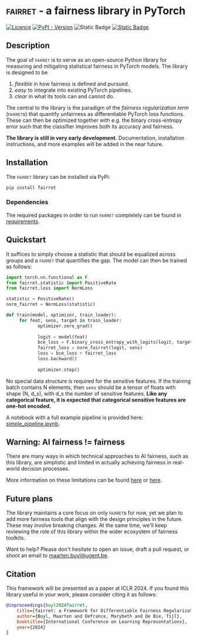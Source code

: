# <span style="font-variant:small-caps;">fairret</span> - a fairness library in PyTorch

[![Licence](https://img.shields.io/github/license/aida-ugent/fairret)](https://github.com/aida-ugent/fairret/blob/main/LICENSE)
[![PyPI - Version](https://img.shields.io/pypi/v/fairret)](https://pypi.org/project/fairret/)
![Static Badge](https://img.shields.io/badge/PyTorch-ee4c2c)
[![Static Badge](https://img.shields.io/badge/Original%20Paper-00a0ff)](https://openreview.net/pdf?id=NnyD0Rjx2B)

## Description

The goal of <span style="font-variant:small-caps;">fairret</span> is to serve as an open-source Python library for measuring and mitigating statistical fairness in PyTorch models. The library is designed to be 
1. *flexible* in how fairness is defined and pursued.
2. *easy* to integrate into existing PyTorch pipelines.
3. *clear* in what its tools can and cannot do.

The central to the library is the paradigm of the _fairness regularization term_ (<span style="font-variant:small-caps;">fairret</span>s) that quantify unfairness as differentiable PyTorch loss functions. 
These can then be optimized together with e.g. the binary cross-entropy error such that the classifier improves both its accuracy and fairness.

**The library is still in very early development.** Documentation, installation instructions, and more examples will be added in the near future.

## Installation
The <span style="font-variant:small-caps;">fairret</span> library can be installed via PyPi:

```
pip install fairret
```

### Dependencies
The required packages in order to run <span style="font-variant:small-caps;">fairret</span> completely can be found in [requirements](https://github.com/aida-ugent/fairret/blob/main/requirements.txt).

## Quickstart

It suffices to simply choose a statistic that should be equalized across groups and a <span style="font-variant:small-caps;">fairret</span> that quantifies the gap. The model can then be trained as follows:

```python
import torch.nn.functional as F
from fairret.statistic import PositiveRate
from fairret.loss import NormLoss

statistic = PositiveRate()
norm_fairret = NormLoss(statistic)

def train(model, optimizer, train_loader):
     for feat, sens, target in train_loader:
            optimizer.zero_grad()
            
            logit = model(feat)
            bce_loss = F.binary_cross_entropy_with_logits(logit, target)
            fairret_loss = norm_fairret(logit, sens)
            loss = bce_loss + fairret_loss
            loss.backward()
            
            optimizer.step()
```

No special data structure is required for the sensitive features. If the training batch contains N elements, then `sens` should be a tensor of floats with shape (N, d_s), with d_s the number of sensitive features. **Like any categorical feature, it is expected that categorical sensitive features are one-hot encoded.**

A notebook with a full example pipeline is provided here: [simple_pipeline.ipynb](/examples/simple_pipeline.ipynb).

## Warning: AI fairness != fairness
There are many ways in which technical approaches to AI fairness, such as this library, are simplistic and limited in actually achieving fairness in real-world decision processes.

More information on these limitations can be found [here](https://dl.acm.org/doi/full/10.1145/3624700) or [here](https://ojs.aaai.org/index.php/AAAI/article/view/26798).

## Future plans
The library maintains a core focus on only <span style="font-variant:small-caps;">fairret</span>s for now, yet we plan to add more fairness tools that align with the design principles in the future. These may involve breaking changes. At the same time, we'll keep reviewing the role of this library within the wider ecosystem of fairness toolkits. 

Want to help? Please don't hesitate to open an issue, draft a pull request, or shoot an email to [maarten.buyl@ugent.be](mailto:maarten.buyl@ugent.be).

## Citation
This framework will be presented as a paper at ICLR 2024. If you found this library useful in your work, please consider citing it as follows:

```bibtex
@inproceedings{buyl2024fairret,
    title={fairret: a Framework for Differentiable Fairness Regularization Terms},
    author={Buyl, Maarten and Defrance, Marybeth and De Bie, Tijl},
    booktitle={International Conference on Learning Representations},
    year={2024}
}
```

